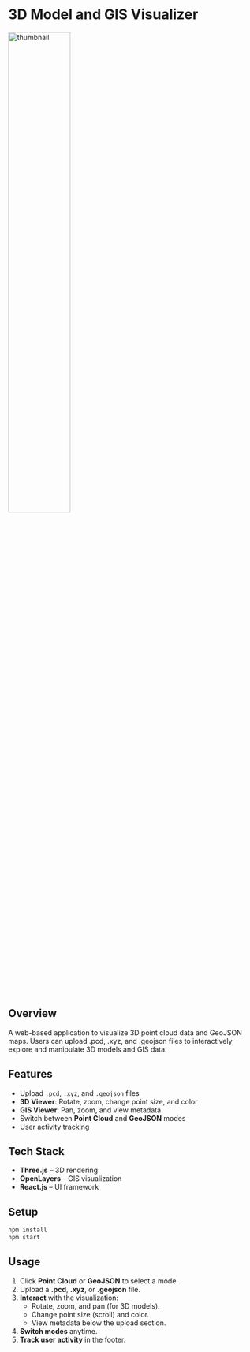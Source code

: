 # 3D Model and GIS Visualizer  

<img src="dashboard-image.jpeg" alt="thumbnail" width="50%">

## Overview  
A web-based application to visualize 3D point cloud data and GeoJSON maps. Users can upload .pcd, .xyz, and .geojson files to interactively explore and manipulate 3D models and GIS data.


## Features  
- Upload `.pcd`, `.xyz`, and `.geojson` files  
- **3D Viewer**: Rotate, zoom, change point size, and color  
- **GIS Viewer**: Pan, zoom, and view metadata  
- Switch between **Point Cloud** and **GeoJSON** modes  
- User activity tracking  

## Tech Stack  
- **Three.js** – 3D rendering  
- **OpenLayers** – GIS visualization  
- **React.js** – UI framework  

## Setup  
```sh
npm install  
npm start  
```

## Usage  
1. Click **Point Cloud** or **GeoJSON** to select a mode.  
2. Upload a **.pcd**, **.xyz**, or **.geojson** file.  
3. **Interact** with the visualization:  
   - Rotate, zoom, and pan (for 3D models).  
   - Change point size (scroll) and color.  
   - View metadata below the upload section.  
4. **Switch modes** anytime.  
5. **Track user activity** in the footer.  

